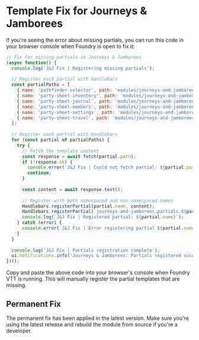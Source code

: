 # Template Fix for Journeys & Jamborees

If you're seeing the error about missing partials, you can run this code in your browser console when Foundry is open to fix it:

```javascript
// Fix for missing partials in Journeys & Jamborees
(async function() {
  console.log('J&J Fix | Registering missing partials');
  
  // Register each partial with Handlebars
  const partialPaths = [
    { name: 'pathfinder-selector', path: 'modules/journeys-and-jamborees/templates/partials/pathfinder-selector.hbs' },
    { name: 'party-sheet-inventory', path: 'modules/journeys-and-jamborees/templates/partials/party-sheet-inventory.hbs' },
    { name: 'party-sheet-journal', path: 'modules/journeys-and-jamborees/templates/partials/party-sheet-journal.hbs' },
    { name: 'party-sheet-members', path: 'modules/journeys-and-jamborees/templates/partials/party-sheet-members.hbs' },
    { name: 'party-sheet-settings', path: 'modules/journeys-and-jamborees/templates/partials/party-sheet-settings.hbs' },
    { name: 'party-sheet-travel', path: 'modules/journeys-and-jamborees/templates/partials/party-sheet-travel.hbs' }
  ];
  
  // Register each partial with Handlebars
  for (const partial of partialPaths) {
    try {
      // Fetch the template content
      const response = await fetch(partial.path);
      if (!response.ok) {
        console.error(`J&J Fix | Could not fetch partial: ${partial.path}`);
        continue;
      }
      
      const content = await response.text();
      
      // Register with both namespaced and non-namespaced names
      Handlebars.registerPartial(partial.name, content);
      Handlebars.registerPartial(`journeys-and-jamborees.partials.${partial.name}`, content);
      console.log(`J&J Fix | Registered partial: ${partial.name}`);
    } catch (error) {
      console.error(`J&J Fix | Error registering partial ${partial.name}:`, error);
    }
  }
  
  console.log('J&J Fix | Partials registration complete');
  ui.notifications.info('Journeys & Jamborees: Partials registered successfully. Try opening the party sheet now.');
})();
```

Copy and paste the above code into your browser's console when Foundry VTT is running. This will manually register the partial templates that are missing.

## Permanent Fix

The permanent fix has been applied in the latest version. Make sure you're using the latest release and rebuild the module from source if you're a developer.
